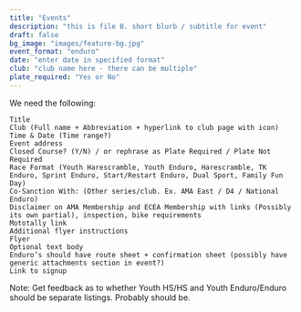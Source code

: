 ```yaml
---
title: "Events"
description: "this is file B. short blurb / subtitle for event"
draft: false
bg_image: "images/feature-bg.jpg"
event_format: "enduro"
date: "enter date in specified format"
club: "club name here - there can be multiple"
plate_required: "Yes or No"
---
```


We need the following: 

    Title
    Club (Full name + Abbreviation + hyperlink to club page with icon)
    Time & Date (Time range?)
    Event address
    Closed Course? (Y/N) / or rephrase as Plate Required / Plate Not Required
    Race Format (Youth Harescramble, Youth Enduro, Harescramble, TK Enduro, Sprint Enduro, Start/Restart Enduro, Dual Sport, Family Fun Day)
    Co-Sanction With: (Other series/club. Ex. AMA East / D4 / National Enduro)
    Disclaimer on AMA Membership and ECEA Membership with links (Possibly its own partial), inspection, bike requirements
    Mototally link
    Additional flyer instructions
    Flyer
    Optional text body
    Enduro’s should have route sheet + confirmation sheet (possibly have generic attachments section in event?)
    Link to signup

Note: Get feedback as to whether Youth HS/HS and Youth Enduro/Enduro should be separate listings. Probably should be.
